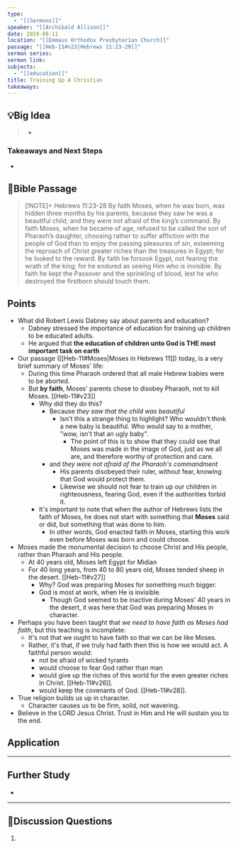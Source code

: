 ```yaml
---
type:
  - "[[Sermons]]"
speaker: "[[Archibald Allison]]"
date: 2024-08-11
location: "[[Emmaus Orthodox Presbyterian Church]]"
passage: "[[Heb-11#v23|Hebrews 11:23-29]]"
sermon series: 
sermon link: 
subjects:
  - "[[education]]"
title: Training Up A Christian
takeaways:
---
```



## 💡Big Idea
>- 

### Takeaways and Next Steps
- 


## 📖Bible Passage
>[!NOTE]+ Hebrews 11:23-28
>By faith Moses, when he was born, was hidden three months by his parents, because they saw he was a beautiful child; and they were not afraid of the king’s command.
> By faith Moses, when he became of age, refused to be called the son of Pharaoh’s daughter, choosing rather to suffer affliction with the people of God than to enjoy the passing pleasures of sin, esteeming the reproach of Christ greater riches than the treasures in Egypt; for he looked to the reward.
> By faith he forsook Egypt, not fearing the wrath of the king; for he endured as seeing Him who is invisible. By faith he kept the Passover and the sprinkling of blood, lest he who destroyed the firstborn should touch them.

## Points

- What did Robert Lewis Dabney say about parents and education? 
	- Dabney stressed the importance of education for training up children to be educated adults. 
	- He argued that **the education of children unto God is THE most important task on earth** 
- Our passage ([[Heb-11#Moses|Moses in Hebrews 11]]) today, is a very brief summary of Moses' life: 
	- During this time Pharaoh ordered that all male Hebrew babies were to be aborted. 
	- But **by faith**, Moses' parents chose to disobey Pharaoh, not to kill Moses. [[Heb-11#v23]]
		- Why did they do this? 
			- Because *they saw that the child was beautiful*
				- Isn't this a strange thing to highlight? Who wouldn't think a new baby is beautiful. Who would say to a mother, "wow, isn't that an ugly baby". 
					- The point of this is to show that they could see that Moses was made in the image of God, just as we all are, and therefore worthy of protection and care. 
			- and *they were not afraid of the Pharaoh's commandment* 
				- His parents disobeyed their ruler, without fear, knowing that God would protect them. 
				- Likewise we should not fear to train up our children in righteousness, fearing God, even if the authorities forbid it. 
		- It's important to note that when the author of Hebrews lists the faith of Moses, he does not start with something that **Moses** said or did, but something that was done to him. 
			- In other words, God enacted faith in Moses, starting this work even before Moses was born and could choose. 
- Moses made the monumental decision to choose Christ and His people, rather than Pharaoh and His people. 
	- At 40 years old, Moses left Egypt for Midian
	- For 40 long years, from 40 to 80 years old, Moses tended sheep in the desert. [[Heb-11#v27]] 
		- Why? God was preparing Moses for something much bigger. 
		- God is most at work, when He is invisible. 
			- Though God seemed to be inactive during Moses' 40 years in the desert, it was here that God was preparing Moses in character. 
- Perhaps you have been taught that *we need to have faith as Moses had faith*, but this teaching is incomplete: 
	- It's not that we ought to have faith so that we can be like Moses. 
	- Rather, it's that, if we truly had faith then this is how we would act. A faithful person would: 
		- not be afraid of wicked tyrants
		- would choose to fear God rather than man
		- would give up the riches of this world for the even greater riches in Christ. [[Heb-11#v26]]. 
		- would keep the covenants of God. [[Heb-11#v28]]. 
- True religion builds us up in character. 
	- Character causes us to be firm, solid, not wavering. 
- Believe in the LORD Jesus Christ. Trust in Him and He will sustain you to the end. 

## Application

---
## Further Study
- 

---
## 💬Discussion Questions

1. 